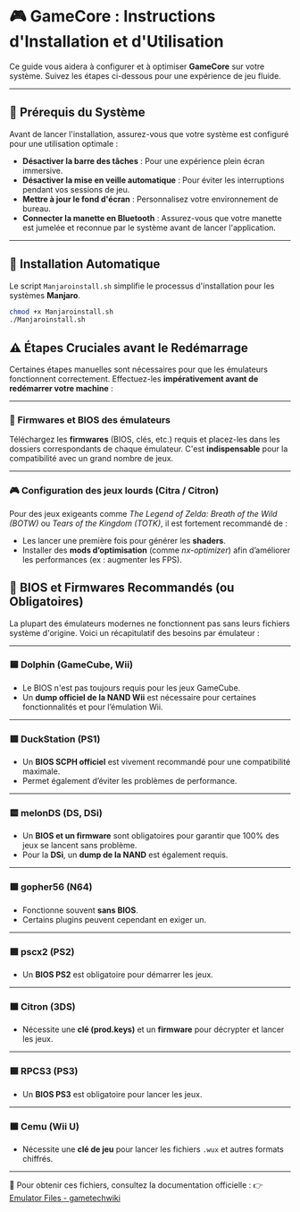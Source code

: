 # 🎮 GameCore : Instructions d'Installation et d'Utilisation

Ce guide vous aidera à configurer et à optimiser **GameCore** sur votre système.
Suivez les étapes ci-dessous pour une expérience de jeu fluide.

---

## 📝 Prérequis du Système

Avant de lancer l'installation, assurez-vous que votre système est configuré pour une utilisation optimale :

- **Désactiver la barre des tâches** : Pour une expérience plein écran immersive.
- **Désactiver la mise en veille automatique** : Pour éviter les interruptions pendant vos sessions de jeu.
- **Mettre à jour le fond d'écran** : Personnalisez votre environnement de bureau.
- **Connecter la manette en Bluetooth** : Assurez-vous que votre manette est jumelée et reconnue par le système avant de lancer l'application.

---

## 🚀 Installation Automatique

Le script `Manjaroinstall.sh` simplifie le processus d'installation pour les systèmes **Manjaro**.

```bash
chmod +x Manjaroinstall.sh
./Manjaroinstall.sh
```


## ⚠️ Étapes Cruciales avant le Redémarrage

Certaines étapes manuelles sont nécessaires pour que les émulateurs fonctionnent correctement.
Effectuez-les **impérativement avant de redémarrer votre machine** :

---

### 🔧 Firmwares et BIOS des émulateurs
Téléchargez les **firmwares** (BIOS, clés, etc.) requis et placez-les dans les dossiers correspondants de chaque émulateur.
C'est **indispensable** pour la compatibilité avec un grand nombre de jeux.

---

### 🎮 Configuration des jeux lourds (Citra / Citron)
Pour des jeux exigeants comme *The Legend of Zelda: Breath of the Wild (BOTW)* ou *Tears of the Kingdom (TOTK)*, il est fortement recommandé de :

- Les lancer une première fois pour générer les **shaders**.
- Installer des **mods d’optimisation** (comme *nx-optimizer*) afin d’améliorer les performances (ex : augmenter les FPS).


## 📂 BIOS et Firmwares Recommandés (ou Obligatoires)

La plupart des émulateurs modernes ne fonctionnent pas sans leurs fichiers système d'origine.
Voici un récapitulatif des besoins par émulateur :

---

### 🟦 Dolphin (GameCube, Wii)
- Le BIOS n'est pas toujours requis pour les jeux GameCube.
- Un **dump officiel de la NAND Wii** est nécessaire pour certaines fonctionnalités et pour l’émulation Wii.

---

### 🟥 DuckStation (PS1)
- Un **BIOS SCPH officiel** est vivement recommandé pour une compatibilité maximale.
- Permet également d’éviter les problèmes de performance.

---

### 🟨 melonDS (DS, DSi)
- Un **BIOS et un firmware** sont obligatoires pour garantir que 100% des jeux se lancent sans problème.
- Pour la **DSi**, un **dump de la NAND** est également requis.

---

### 🟩 gopher56 (N64)
- Fonctionne souvent **sans BIOS**.
- Certains plugins peuvent cependant en exiger un.

---

### 🟪 pscx2 (PS2)
- Un **BIOS PS2** est obligatoire pour démarrer les jeux.

---

### 🟧 Citron (3DS)
- Nécessite une **clé (prod.keys)** et un **firmware** pour décrypter et lancer les jeux.

---

### 🟦 RPCS3 (PS3)
- Un **BIOS PS3** est obligatoire pour lancer les jeux.

---

### 🟫 Cemu (Wii U)
- Nécessite une **clé de jeu** pour lancer les fichiers `.wux` et autres formats chiffrés.

---

📖 Pour obtenir ces fichiers, consultez la documentation officielle :
👉 [Emulator Files - gametechwiki](http://emulation.gametechwiki.com/index.php/Emulator_Files)
